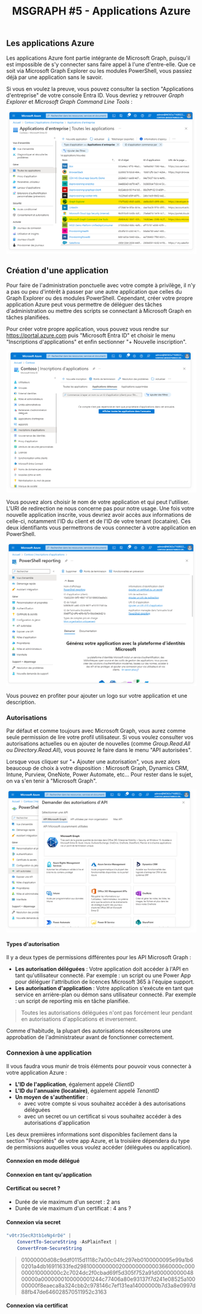 ﻿---
layout: post
title: "MSGRAPH #5 - Applications Azure"
description: "Découvrir le rôle et le fonctionnement d'une application Azure pour utiliser Microsoft Graph"
tableOfContent: "/2023/09/17/cours-msgraph-sommaire"
nextLink:
  name: "Partie 6"
  id: "/2023/09/17/cours-msgraph-006"
prevLink:
  name: "Partie 4"
  id: "/2023/09/17/cours-msgraph-004"
---

## Les applications Azure

Les applications Azure font partie intégrante de Microsoft Graph, puisqu'il est impossible de s'y connecter sans faire appel à l'une d'entre-elle. Que ce soit via Microsoft Graph Explorer ou les modules PowerShell, vous passiez déjà par une application sans le savoir.

Si vous en voulez la preuve, vous pouvez consulter la section "Applications d'entreprise" de votre console Entra ID. Vous devriez y retrouver *Graph Explorer* et *Microsoft Graph Command Line Tools* :

![toutes les applications de votre tenant](/assets/images/msgraph-501.png)

## Création d'une application

Pour faire de l'administration ponctuelle avec votre compte à privilège, il n'y a pas ou peu d'intérêt à passer par une autre application que celles du Graph Explorer ou des modules PowerShell. Cependant, créer votre propre application Azure peut vous permettre de déléguer des tâches d'administration ou mettre des scripts se connectant à Microsoft Graph en tâches planifiées.

Pour créer votre propre application, vous pouvez vous rendre sur https://portal.azure.com puis "Microsoft Entra ID" et choisir le menu "Inscriptions d'applications" et enfin sectionner "+ Nouvelle inscription".

![créer une nouvelle application Azure](/assets/images/msgraph-502.png)

Vous pouvez alors choisir le nom de votre application et qui peut l'utiliser. L'URI de redirection ne nous concerne pas pour notre usage. Une fois votre nouvelle application inscrite, vous devriez avoir accès aux informations de celle-ci, notamment l'ID du client et de l'ID de votre tenant (locataire). Ces deux identifiants vous permettrons de vous connecter à votre application en PowerShell.

![informations importantes de votre application](/assets/images/msgraph-503.png)

Vous pouvez en profiter pour ajouter un logo sur votre application et une description.

### Autorisations

Par défaut et comme toujours avec Microsoft Graph, vous aurez comme seule permission de lire votre profil utilisateur. Si vous voulez consulter vos autorisations actuelles ou en ajouter de nouvelles (comme *Group.Read.All* ou *Directory.Read.All*), vous pouvez le faire dans le menu "API autorisées".

Lorsque vous cliquer sur "+ Ajouter une autorisation", vous avez alors beaucoup de choix à votre disposition : Microsoft Graph, Dynamics CRM, Intune, Purview, OneNote, Power Automate, etc... Pour rester dans le sujet, on va s'en tenir à "Microsoft Graph".

![toutes les permissions disponibles](/assets/images/msgraph-504.png)

#### Types d'autorisation

Il y a deux types de permissions différentes pour les API Microsoft Graph :

- **Les autorisation déléguées** : Votre application doit accéder à l'API en tant qu'utilisateur connecté. Par exemple : un script ou une Power App pour déléguer l'attribution de licences Microsoft 365 à l'équipe support.
- **Les autorisation d'application** : Votre application s'exécute en tant que service en arrière-plan ou démon sans utilisateur connecté. Par exemple : un script de reporting mis en tâche planifiée.

> Toutes les autorisations déléguées n'ont pas forcément leur pendant en autorisations d'applications et inversement.

Comme d'habitude, la plupart des autorisations nécessiterons une approbation de l'administrateur avant de fonctionner correctement.

### Connexion à une application

Il vous faudra vous munir de trois éléments pour pouvoir vous connecter à votre application Azure :

- **L'ID de l'application**, également appelé *ClientID*
- **L'ID du l'annuaire (locataire)**, également appelé *TenantID*
- **Un moyen de s'authentifier** :
  - avec votre compte si vous souhaitez accéder à des autorisations déléguées
  - avec un secret ou un certificat si vous souhaitez accéder à des autorisations d'application

Les deux premières informations sont disponibles facilement dans la section "Propriétés" de votre app Azure, et la troisière dépendera du type de permissions auquelles vous voulez accéder (déléguées ou application).

#### Connexion en mode délégué

#### Connexion en tant qu'application

#### Certificat ou secret ?

- Durée de vie maximum d'un secret : 2 ans
- Durée de vie maximum d'un certificat : 4 ans ?

#### Connexion via secret

```powershell
"v0tr3SecR3tb1eNg4rDé" |
    ConvertTo-SecureString -AsPlainText |
    ConvertFrom-SecureString
```

<blockquote style="overflow-wrap: break-word;">
  <p>01000000d08c9ddf0115d1118c7a00c04fc297eb0100000095e99a1b60201a4db16911633fed29810000000002000000000003660000c000000010000000c2c7024dc2f0cbad69f5d305f752a91d0000000004800000a0000000100000001244c77406a80e93137f7d241e08525a10000000f8eaeca8a324cbb2c978146c7ef131ea14000000b7d3a8e0997d88fb47de646028570511952c3163</p>
</blockquote>

#### Connexion via certificat
